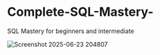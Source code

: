 # Complete-SQL-Mastery-
SQL Mastery for beginners and intermediate

![Screenshot 2025-06-23 204807](https://github.com/user-attachments/assets/914433a9-ed54-4611-8c36-6751168a22f4)

